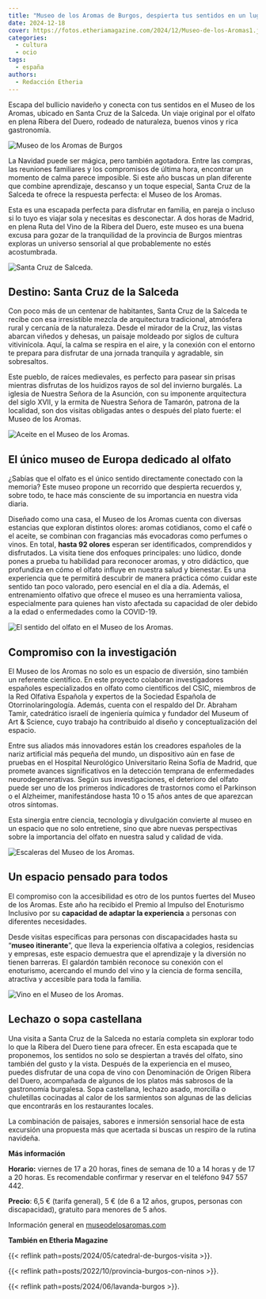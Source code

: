 ```yaml
---
title: "Museo de los Aromas de Burgos, despierta tus sentidos en un lugar único de Europa"
date: 2024-12-18
cover: https://fotos.etheriamagazine.com/2024/12/Museo-de-los-Aromas1.jpeg
categories: 
  - cultura
  - ocio
tags: 
  - españa
authors: 
  - Redacción Etheria
---
```


Escapa del bullicio navideño y conecta con tus sentidos en el Museo de los Aromas, 
ubicado en Santa Cruz de la Salceda. Un viaje original por el olfato en plena Ribera del 
Duero, rodeado de naturaleza, buenos vinos y rica gastronomía. 

![Museo de los Aromas de Burgos](https://fotos.etheriamagazine.com/2024/12/Museo-de-los-Aromas1.jpeg "Museo de los Aromas, en Santa Cruz de Salceda.")

La Navidad puede ser mágica, pero también agotadora. Entre las compras, las reuniones 
familiares y los compromisos de última hora, encontrar un momento de calma parece 
imposible. Si este año buscas un plan diferente que combine aprendizaje, descanso y un 
toque especial, Santa Cruz de la Salceda te ofrece la respuesta perfecta: el Museo de 
los Aromas. 

Esta es una escapada perfecta para disfrutar en familia, en pareja o incluso si lo tuyo 
es viajar sola y necesitas es desconectar. A dos horas de Madrid, en plena Ruta del Vino 
de la Ribera del Duero, este museo es una buena excusa para gozar de la tranquilidad de 
la provincia de Burgos mientras exploras un universo sensorial al que probablemente no 
estés acostumbrada. 

![](https://fotos.etheriamagazine.com/2024/12/Santa-Cruz-de-la-Salceda.jpeg "Santa Cruz de Salceda.")

## Destino: Santa Cruz de la Salceda

Con poco más de un centenar de habitantes, Santa Cruz de la Salceda te recibe con esa 
irresistible mezcla de arquitectura tradicional, atmósfera rural y cercanía de la 
naturaleza. Desde el mirador de la Cruz, las vistas abarcan viñedos y dehesas, un 
paisaje moldeado por siglos de cultura vitivinícola. Aquí, la calma se respira en el 
aire, y la conexión con el entorno te prepara para disfrutar de una jornada tranquila y 
agradable, sin sobresaltos. 

Este pueblo, de raíces medievales, es perfecto para pasear sin prisas mientras disfrutas 
de los huidizos rayos de sol del invierno burgalés. La iglesia de Nuestra Señora de la 
Asunción, con su imponente arquitectura del siglo XVII, y la ermita de Nuestra Señora de 
Tamarón, patrona de la localidad, son dos visitas obligadas antes o después del plato 
fuerte: el Museo de los Aromas. 

![Aceite en el Museo de los Aromas.](https://fotos.etheriamagazine.com/2024/12/aceite-museo-aromas.jpeg "Aceite en el Museo de los Aromas.")

## El único museo de Europa dedicado al olfato

¿Sabías que el olfato es el único sentido directamente conectado con la memoria? Este 
museo propone un recorrido que despierta recuerdos y, sobre todo, te hace más consciente 
de su importancia en nuestra vida diaria. 

Diseñado como una casa, el Museo de los Aromas cuenta con diversas estancias que 
exploran distintos olores: aromas cotidianos, como el café o el aceite, se combinan con 
fragancias más evocadoras como perfumes o vinos. En total, **hasta 92 olores** esperan 
ser identificados, comprendidos y disfrutados. La visita tiene dos enfoques principales: 
uno lúdico, donde pones a prueba tu habilidad para reconocer aromas, y otro didáctico, 
que profundiza en cómo el olfato influye en nuestra salud y bienestar. Es una 
experiencia que te permitirá descubrir de manera práctica cómo cuidar este sentido tan 
poco valorado, pero esencial en el día a día. Además, el entrenamiento olfativo que 
ofrece el museo es una herramienta valiosa, especialmente para quienes han visto 
afectada su capacidad de oler debido a la edad o enfermedades como la COVID-19. 

![El sentido del olfato en el Museo de los Aromas.](https://fotos.etheriamagazine.com/2024/12/museo-aromas-anatomia.jpg "El sentido del olfato en el Museo de los Aromas.")

## Compromiso con la investigación

El Museo de los Aromas no solo es un espacio de diversión, sino también un referente 
científico. En este proyecto colaboran investigadores españoles especializados en olfato 
como científicos del CSIC, miembros de la Red Olfativa Española y expertos de la 
Sociedad Española de Otorrinolaringología. Además, cuenta con el respaldo del Dr. 
Abraham Tamir, catedrático israelí de ingeniería química y fundador del Museum of Art & 
Science, cuyo trabajo ha contribuido al diseño y conceptualización del espacio. 

Entre sus aliados más innovadores están los creadores españoles de la nariz artificial 
más pequeña del mundo, un dispositivo aún en fase de pruebas en el Hospital Neurológico 
Universitario Reina Sofía de Madrid, que promete avances significativos en la detección 
temprana de enfermedades neurodegenerativas. Según sus investigaciones, el deterioro del 
olfato puede ser uno de los primeros indicadores de trastornos como el Parkinson o el 
Alzheimer, manifestándose hasta 10 o 15 años antes de que aparezcan otros síntomas. 

Esta sinergia entre ciencia, tecnología y divulgación convierte al museo en un espacio 
que no solo entretiene, sino que abre nuevas perspectivas sobre la importancia del 
olfato en nuestra salud y calidad de vida. 

![Escaleras del Museo de los Aromas.](https://fotos.etheriamagazine.com/2024/12/museo-aromas-burgos.jpg "Escaleras del Museo de los Aromas.")

## Un espacio pensado para todos

El compromiso con la accesibilidad es otro de los puntos fuertes del Museo de los 
Aromas. Este año ha recibido el Premio al Impulso del Enoturismo Inclusivo por su 
**capacidad de adaptar la experiencia** a personas con diferentes necesidades. 

Desde visitas específicas para personas con discapacidades hasta su “**museo 
itinerante**”, que lleva la experiencia olfativa a colegios, residencias y empresas, 
este espacio demuestra que el aprendizaje y la diversión no tienen barreras. El galardón 
también reconoce su conexión con el enoturismo, acercando el mundo del vino y la ciencia 
de forma sencilla, atractiva y accesible para toda la familia. 

![](https://fotos.etheriamagazine.com/2024/12/vinos-museo-aromas.jpeg "Vino en el Museo de los Aromas.")

## Lechazo o sopa castellana

Una visita a Santa Cruz de la Salceda no estaría completa sin explorar todo lo que la 
Ribera del Duero tiene para ofrecer. En esta escapada que te proponemos, los sentidos no 
solo se despiertan a través del olfato, sino también del gusto y la vista. Después de la 
experiencia en el museo, puedes disfrutar de una copa de vino con Denominación de Origen 
Ribera del Duero, acompañada de algunos de los platos más sabrosos de la gastronomía 
burgalesa. Sopa castellana, lechazo asado, morcilla o chuletillas cocinadas al calor de 
los sarmientos son algunas de las delicias que encontrarás en los restaurantes locales. 

La combinación de paisajes, sabores e inmersión sensorial hace de esta excursión una 
propuesta más que acertada si buscas un respiro de la rutina navideña. 

**Más información** 

**Horario:** viernes de 17 a 20 horas, fines de semana de 10 a 14 horas y de 17 a 20 
horas. Es recomendable confirmar y reservar en el teléfono 947 557 442. 

**Precio**: 6,5 € (tarifa general), 5 € (de 6 a 12 años, grupos, personas con 
discapacidad), gratuito para menores de 5 años. 

Información general en [museodelosaromas.com](https://museodelosaromas.com/) 

**También en Etheria Magazine** 

{{< reflink path=posts/2024/05/catedral-de-burgos-visita >}}. 

{{< reflink path=posts/2022/10/provincia-burgos-con-ninos >}}. 

{{< reflink path=posts/2024/06/lavanda-burgos >}}.
